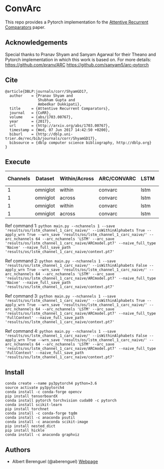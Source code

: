 # ConvArc

This repo provides a Pytorch implementation fo the [Attentive Recurrent Comparators](https://arxiv.org/pdf/1703.00767.pdf) paper.

## Acknowledgements
Special thanks to Pranav Shyam and Sanyam Agarwal for their Theano and Pytorch implementation in which this work is based on. 
For more details:
https://github.com/pranv/ARC
https://github.com/sanyam5/arc-pytorch

## Cite
```
@article{DBLP:journals/corr/ShyamGD17,
  author    = {Pranav Shyam and
               Shubham Gupta and
               Ambedkar Dukkipati},
  title     = {Attentive Recurrent Comparators},
  journal   = {CoRR},
  volume    = {abs/1703.00767},
  year      = {2017},
  url       = {http://arxiv.org/abs/1703.00767},
  timestamp = {Wed, 07 Jun 2017 14:42:50 +0200},
  biburl    = {http://dblp.uni-trier.de/rec/bib/journals/corr/ShyamGD17},
  bibsource = {dblp computer science bibliography, http://dblp.org}
}
```

## Execute

| Channels | Dataset        | Within/Across | ARC/CONVARC   | LSTM  | Naive/Full    | Ref. Command | 
| -------- | -------------- | ------------- | ------------- | ----- | ------------- | ------------ |
| 1        | omniglot       | within        | convarc       | lstm  | naive         | 1            |
| 1        | omniglot       | across        | convarc       | lstm  | naive         | 2            |
| 1        | omniglot       | within        | convarc       | lstm  | fullcontext   | 3            |
| 1        | omniglot       | across        | convarc       | lstm  | fullcontext   | 4            |

Ref command 1: ```python main.py --nchannels 1 --save 'results/os/lstm_channel_1_carc_naive/' --isWithinAlphabets True --apply_wrn True --wrn_save 'results/os/lstm_channel_1_carc_naive/' --arc_nchannels 64 --arc_nchannels 'LSTM' --arc_save 'results/os/lstm_channel_1_carc_naive/ARCmodel.pt7' --naive_full_type 'Naive' --naive_full_save_path 'results/os/lstm_channel_1_carc_naive/context.pt7'```

Ref command 2: ```python main.py --nchannels 1 --save 'results/os/lstm_channel_1_carc_naive/' --isWithinAlphabets False --apply_wrn True --wrn_save 'results/os/lstm_channel_1_carc_naive/' --arc_nchannels 64 --arc_nchannels 'LSTM' --arc_save 'results/os/lstm_channel_1_carc_naive/ARCmodel.pt7' --naive_full_type 'Naive' --naive_full_save_path 'results/os/lstm_channel_1_carc_naive/context.pt7'```

Ref command 3: ```python main.py --nchannels 1 --save 'results/os/lstm_channel_1_carc_naive/' --isWithinAlphabets True --apply_wrn True --wrn_save 'results/os/lstm_channel_1_carc_naive/' --arc_nchannels 64 --arc_nchannels 'LSTM' --arc_save 'results/os/lstm_channel_1_carc_naive/ARCmodel.pt7' --naive_full_type 'FullContext' --naive_full_save_path 'results/os/lstm_channel_1_carc_naive/context.pt7'```

Ref command 4: ```python main.py --nchannels 1 --save 'results/os/lstm_channel_1_carc_naive/' --isWithinAlphabets False --apply_wrn True --wrn_save 'results/os/lstm_channel_1_carc_naive/' --arc_nchannels 64 --arc_nchannels 'LSTM' --arc_save 'results/os/lstm_channel_1_carc_naive/ARCmodel.pt7' --naive_full_type 'FullContext' --naive_full_save_path 'results/os/lstm_channel_1_carc_naive/context.pt7'```

## Install
```
conda create --name py3pytorch4 python=3.6
source activate py3pytorch4
conda install -c conda-forge opencv
pip install tensorboardX
conda install pytorch torchvision cuda80 -c pytorch
conda install scikit-learn
pip install torchnet
conda install -c conda-forge tqdm
conda install -c anaconda psutil 
conda install -c anaconda scikit-image
pip install nested_dict
pip install hickle
conda install -c anaconda graphviz
```


## Authors

* Albert Berenguel (@aberenguel) [Webpage](https://scholar.google.es/citations?user=HJx2fRsAAAAJ&hl=en)